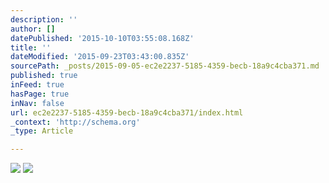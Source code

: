 ```yaml
---
description: ''
author: []
datePublished: '2015-10-10T03:55:08.168Z'
title: ''
dateModified: '2015-09-23T03:43:00.835Z'
sourcePath: _posts/2015-09-05-ec2e2237-5185-4359-becb-18a9c4cba371.md
published: true
inFeed: true
hasPage: true
inNav: false
url: ec2e2237-5185-4359-becb-18a9c4cba371/index.html
_context: 'http://schema.org'
_type: Article

---
```

![](https://the-grid-user-content.s3-us-west-2.amazonaws.com/808b555c-22bd-45ef-89f6-af2302915a29.png)
![](https://the-grid-user-content.s3-us-west-2.amazonaws.com/ed8bcd4d-54e6-4fc2-b55c-571de4e2d0e4.png)